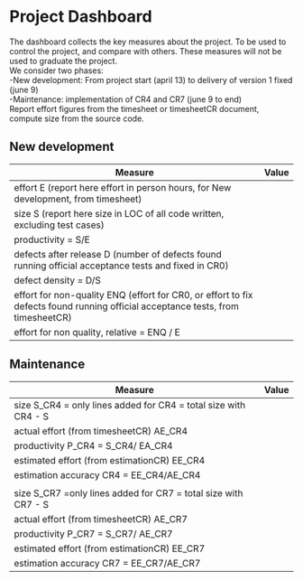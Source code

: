 # Project Dashboard

The dashboard collects the key measures about the project.
To be used to control the project, and compare with others. These measures will not be used to graduate the project. <br>
We consider two phases: <br>
-New development: From project start (april 13) to delivery of version 1 fixed (june 9)  <br>
-Maintenance: implementation of CR4 and CR7 (june 9 to end)   <br>
Report effort figures from the timesheet or timesheetCR document, compute size from the source code.

## New development 
| Measure| Value |
|---|---|
|effort E (report here effort in person hours, for New development, from timesheet)  ||
|size S (report here size in LOC of all code written, excluding test cases)  ||
|productivity = S/E ||
|defects after release D (number of defects found running official acceptance tests and fixed in CR0) ||
|defect density = D/S||
| effort for non-quality ENQ (effort for CR0, or effort to fix defects found running official acceptance tests, from timesheetCR) ||
| effort for non quality, relative = ENQ / E ||

## Maintenance

| Measure | Value|
|---|---|
| size S_CR4 = only lines added for CR4 = total size with CR4 - S ||
| actual effort (from timesheetCR) AE_CR4 ||
| productivity P_CR4 = S_CR4/ EA_CR4 ||
| estimated effort (from estimationCR) EE_CR4 ||
|estimation accuracy CR4 = EE_CR4/AE_CR4  ||
|||
| size S_CR7 =only lines added for CR7 = total size with CR7 - S ||
| actual effort (from timesheetCR) AE_CR7 ||
| productivity P_CR7 = S_CR7/ AE_CR7 ||
| estimated effort (from estimationCR) EE_CR7 ||
|estimation accuracy CR7 = EE_CR7/AE_CR7  ||